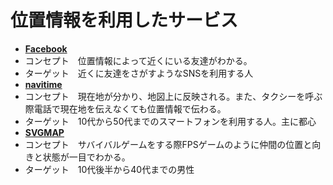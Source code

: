 # 位置情報を利用したサービス
* **[Facebook](https://ja-jp.facebook.com/)**
 * コンセプト　位置情報によって近くにいる友達がわかる。
 * ターゲット　近くに友達をさがすようなSNSを利用する人
* **[navitime](https://www.navitime.co.jp/)**
 * コンセプト　現在地が分かり、地図上に反映される。また、タクシーを呼ぶ際電話で現在地を伝えなくても位置情報で伝わる。
 * ターゲット　10代から50代までのスマートフォンを利用する人。主に都心
* **[SVGMAP](http://svg-map.jp/)**
 * コンセプト　サバイバルゲームをする際FPSゲームのように仲間の位置と向きと状態が一目でわかる。
 * ターゲット　10代後半から40代までの男性
